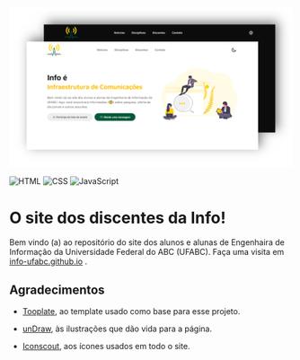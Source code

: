 <img src="screenshot.png"/>

![HTML](https://img.shields.io/badge/Made_with-HTML-e44b23) ![CSS](https://img.shields.io/badge/Made_with-CSS-563d7c) ![JavaScript](https://img.shields.io/badge/Made_with-JS-f1e05a)

# O site dos discentes da Info!

Bem vindo (a) ao repositório do site dos alunos e alunas de Engenhaira de Informação da Universidade Federal do ABC (UFABC). Faça uma visita em [info-ufabc.github.io](https://info-ufabc.github.io/) .

## Agradecimentos

* [Tooplate](https://www.tooplate.com/), ao template usado como base para esse projeto.

* [unDraw](https://undraw.co/), às ilustrações que dão vida para a página.

* [Iconscout](https://github.com/Iconscout/unicons), aos ícones usados em todo o site.
